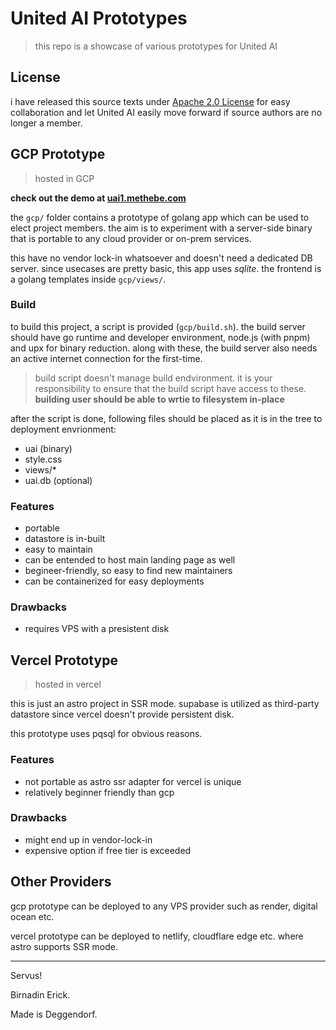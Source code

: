 # United AI Prototypes

> this repo is a showcase of various prototypes for United AI

## License

i have released this source texts under [Apache 2.0 License](LICENSE.md) for
easy collaboration and let United AI easily move forward if source authors
are no longer a member.

## GCP Prototype

> hosted in GCP

**check out the demo at [uai1.methebe.com](https://uai1.methebe.com/)**

the `gcp/` folder contains a prototype of golang app which can be used to
elect project members. the aim is to experiment with a server-side binary that
is portable to any cloud provider or on-prem services.

this have no vendor lock-in whatsoever and doesn't need a dedicated DB server.
since usecases are pretty basic, this app uses _sqlite_. the frontend is
a golang templates inside `gcp/views/`.

### Build

to build this project, a script is provided (`gcp/build.sh`). the build server
should have go runtime and developer environment, node.js (with pnpm) and upx
for binary reduction. along with these, the build server also needs an active
internet connection for the first-time.

> build script doesn't manage build endvironment. it is your responsibility to
> ensure that the build script have access to these. **building user should be
> able to wrtie to filesystem in-place**

after the script is done, following files should be placed as it is in the
tree to deployment envrionment:

- uai (binary)
- style.css
- views/\*
- uai.db (optional)

### Features

- portable
- datastore is in-built
- easy to maintain
- can be entended to host main landing page as well
- begineer-friendly, so easy to find new maintainers
- can be containerized for easy deployments

### Drawbacks

- requires VPS with a presistent disk

## Vercel Prototype

> hosted in vercel

this is just an astro project in SSR mode. supabase is
utilized as third-party datastore since vercel doesn't
provide persistent disk.

this prototype uses pqsql for obvious reasons.

### Features

- not portable as astro ssr adapter for vercel is unique
- relatively beginner friendly than gcp

### Drawbacks

- might end up in vendor-lock-in
- expensive option if free tier is exceeded

## Other Providers

gcp prototype can be deployed to any VPS provider such as render,
digital ocean etc.

vercel prototype can be deployed to netlify,
cloudflare edge etc. where astro supports SSR mode.

---

Servus!

Birnadin Erick.

Made is Deggendorf.
